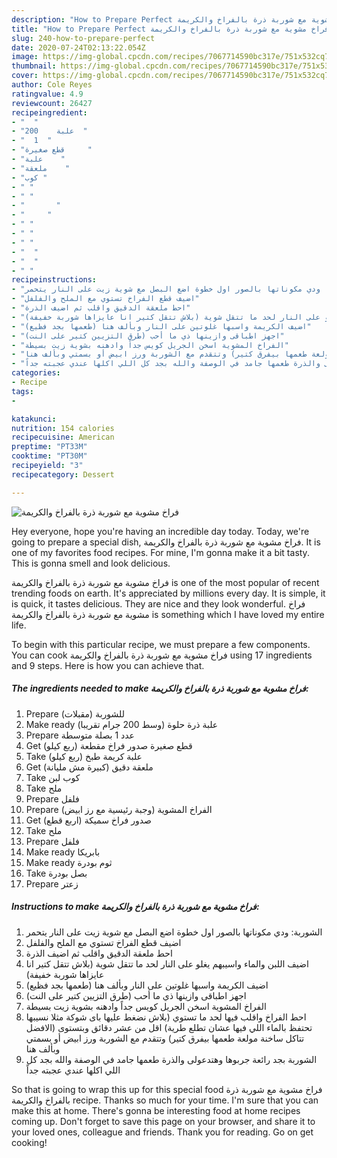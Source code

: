 ```yaml
---
description: "How to Prepare Perfect فراخ مشوية مع شوربة ذرة بالفراخ والكريمة"
title: "How to Prepare Perfect فراخ مشوية مع شوربة ذرة بالفراخ والكريمة"
slug: 240-how-to-prepare-perfect
date: 2020-07-24T02:13:22.054Z
image: https://img-global.cpcdn.com/recipes/7067714590bc317e/751x532cq70/الصورة-الرئيسية-لوصفةفراخ-مشوية-مع-شوربة-ذرة-بالفراخ-والكريمة.jpg
thumbnail: https://img-global.cpcdn.com/recipes/7067714590bc317e/751x532cq70/الصورة-الرئيسية-لوصفةفراخ-مشوية-مع-شوربة-ذرة-بالفراخ-والكريمة.jpg
cover: https://img-global.cpcdn.com/recipes/7067714590bc317e/751x532cq70/الصورة-الرئيسية-لوصفةفراخ-مشوية-مع-شوربة-ذرة-بالفراخ-والكريمة.jpg
author: Cole Reyes
ratingvalue: 4.9
reviewcount: 26427
recipeingredient:
- "  "
- "علبة    200  "
- "  1  "
- "قطع صغيرة     "
- "علبة    "
- "ملعقة    "
- "كوب "
- " "
- " "
- "       "
- "     "
- " "
- " "
- " "
- "  "
- "  "
- " "
recipeinstructions:
- "الشوربة: ودي مكوناتها بالصور اول خطوة اضع البصل مع شوية زيت على النار يتحمر"
- "اضيف قطع الفراخ تستوي مع الملح والفلفل"
- "احط ملعقة الدقيق واقلب ثم اضيف الذرة"
- "اضيف اللبن والماء واسيبهم يغلو على النار لحد ما تتقل شوية (بلاش تتقل كتير انا عايزاها شوربة خفيفة)"
- "اضيف الكريمة واسبها غلوتين على النار وبألف هنا (طعمها بجد فظيع)"
- "اجهز اطباقى وازينها ذي ما أحب (طرق التزيين كتير على النت)"
- "الفراخ المشوية اسخن الجريل كويس جداً وادهنه بشوية زيت بسيطة"
- "احط الفراخ واقلب فيها لحد ما تستوي (بلاش نضغط عليها باى شوكة مثلا نسيبها تحتفظ بالماء اللي فيها عشان تطلع طرية) اقل من عشر دقائق وبتستوى (الافضل تتاكل ساخنة مولعة طعمها بيفرق كتير) وتتقدم مع الشوربة ورز ابيض أو بسمتي وبألف هنا"
- "الشوربة بجد رائعة جربوها وهتدعولى والذرة طعمها جامد في الوصفة والله بجد كل اللي اكلها عندي عجبته جداً"
categories:
- Recipe
tags:
- 

katakunci:  
nutrition: 154 calories
recipecuisine: American
preptime: "PT33M"
cooktime: "PT30M"
recipeyield: "3"
recipecategory: Dessert

---
```



![فراخ مشوية مع شوربة ذرة بالفراخ والكريمة](https://img-global.cpcdn.com/recipes/7067714590bc317e/751x532cq70/الصورة-الرئيسية-لوصفةفراخ-مشوية-مع-شوربة-ذرة-بالفراخ-والكريمة.jpg)

Hey everyone, hope you're having an incredible day today. Today, we're going to prepare a special dish, فراخ مشوية مع شوربة ذرة بالفراخ والكريمة. It is one of my favorites food recipes. For mine, I'm gonna make it a bit tasty. This is gonna smell and look delicious.

فراخ مشوية مع شوربة ذرة بالفراخ والكريمة is one of the most popular of recent trending foods on earth. It's appreciated by millions every day. It is simple, it is quick, it tastes delicious. They are nice and they look wonderful. فراخ مشوية مع شوربة ذرة بالفراخ والكريمة is something which I have loved my entire life.




To begin with this particular recipe, we must prepare a few components. You can cook فراخ مشوية مع شوربة ذرة بالفراخ والكريمة using 17 ingredients and 9 steps. Here is how you can achieve that.

<!--inarticleads1-->

##### The ingredients needed to make فراخ مشوية مع شوربة ذرة بالفراخ والكريمة:

1. Prepare  للشوربة (مقبلات)
1. Make ready علبة ذرة حلوة (وسط 200 جرام تقريبا)
1. Prepare  عدد 1 بصلة متوسطة
1. Get قطع صغيرة صدور فراخ مقطعة (ربع كيلو)
1. Take علبة كريمة طبخ (ربع كيلو)
1. Get ملعقة دقيق (كبيرة مش مليانة)
1. Take كوب لبن
1. Take  ملح
1. Prepare  فلفل
1. Prepare  الفراخ المشوية (وجبة رئيسية مع رز ابيض)
1. Get  صدور فراخ سميكة (اربع قطع)
1. Take  ملح
1. Prepare  فلفل
1. Make ready  بابريكا
1. Make ready  ثوم بودرة
1. Take  بصل بودرة
1. Prepare  زعتر




<!--inarticleads2-->

##### Instructions to make فراخ مشوية مع شوربة ذرة بالفراخ والكريمة:

1. الشوربة: ودي مكوناتها بالصور اول خطوة اضع البصل مع شوية زيت على النار يتحمر
1. اضيف قطع الفراخ تستوي مع الملح والفلفل
1. احط ملعقة الدقيق واقلب ثم اضيف الذرة
1. اضيف اللبن والماء واسيبهم يغلو على النار لحد ما تتقل شوية (بلاش تتقل كتير انا عايزاها شوربة خفيفة)
1. اضيف الكريمة واسبها غلوتين على النار وبألف هنا (طعمها بجد فظيع)
1. اجهز اطباقى وازينها ذي ما أحب (طرق التزيين كتير على النت)
1. الفراخ المشوية اسخن الجريل كويس جداً وادهنه بشوية زيت بسيطة
1. احط الفراخ واقلب فيها لحد ما تستوي (بلاش نضغط عليها باى شوكة مثلا نسيبها تحتفظ بالماء اللي فيها عشان تطلع طرية) اقل من عشر دقائق وبتستوى (الافضل تتاكل ساخنة مولعة طعمها بيفرق كتير) وتتقدم مع الشوربة ورز ابيض أو بسمتي وبألف هنا
1. الشوربة بجد رائعة جربوها وهتدعولى والذرة طعمها جامد في الوصفة والله بجد كل اللي اكلها عندي عجبته جداً




So that is going to wrap this up for this special food فراخ مشوية مع شوربة ذرة بالفراخ والكريمة recipe. Thanks so much for your time. I'm sure that you can make this at home. There's gonna be interesting food at home recipes coming up. Don't forget to save this page on your browser, and share it to your loved ones, colleague and friends. Thank you for reading. Go on get cooking!
